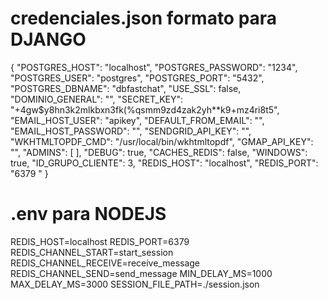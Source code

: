 # credenciales.json formato para DJANGO
{
  "POSTGRES_HOST": "localhost",
  "POSTGRES_PASSWORD": "1234",
  "POSTGRES_USER": "postgres",
  "POSTGRES_PORT": "5432",
  "POSTGRES_DBNAME": "dbfastchat",
  "USE_SSL": false,
  "DOMINIO_GENERAL": "",
  "SECRET_KEY": "+4gw$y8hn3k2mlkbxn3fk(%qsmm9zd4zak2yh**k9+mz4ri8t5",
  "EMAIL_HOST_USER": "apikey",
  "DEFAULT_FROM_EMAIL": "",
  "EMAIL_HOST_PASSWORD": "",
  "SENDGRID_API_KEY": "",
  "WKHTMLTOPDF_CMD": "/usr/local/bin/wkhtmltopdf",
  "GMAP_API_KEY": "",
  "ADMINS": [
  ],
  "DEBUG": true,
  "CACHES_REDIS": false,
  "WINDOWS": true,
  "ID_GRUPO_CLIENTE": 3,
  "REDIS_HOST": "localhost",
  "REDIS_PORT": "6379 "
}

# .env para NODEJS

REDIS_HOST=localhost
REDIS_PORT=6379
REDIS_CHANNEL_START=start_session
REDIS_CHANNEL_RECEIVE=receive_message
REDIS_CHANNEL_SEND=send_message
MIN_DELAY_MS=1000
MAX_DELAY_MS=3000
SESSION_FILE_PATH=./session.json
